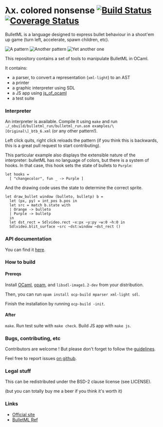 λx. colored nonsense [![Build Status](https://secure.travis-ci.org/emillon/bulletml.png)](http://travis-ci.org/emillon/bulletml) [![Coverage Status](https://coveralls.io/repos/emillon/bulletml/badge.png)](https://coveralls.io/r/emillon/bulletml)
====================

BulletML is a language designed to express bullet behaviour in a shoot'em up
game (turn left, accelerate, spawn children, etc).

![A pattern](http://i.imgur.com/KsVnjFN.gif)
![Another pattern](http://i.imgur.com/uZv0jSc.gif)
![Yet another one](http://i.imgur.com/X9ogXAX.gif)

This repository contains a set of tools to manipulate BulletML in OCaml.

It contains:

  - a parser, to convert a representation (`xml-light`) to an AST
  - a printer
  - a graphic interpreter using SDL
  - a JS app using [js_of_ocaml](http://ocsigen.org/js_of_ocaml/)
  - a test suite

### Interpreter

An interpreter is available. Compile it using `make` and run
`./_obuild/bulletml_run/bulletml_run.asm examples/\[Original\]_btb_6.xml` (or
any other pattern!).

Left click quits, right click reloads the pattern (if you think this is
backwards, this is a great pull request to start contributing).

This particular example also displays the extensible nature of the interpreter:
bulletML has no language of colors, but there is a system of hooks. In that
case, this hook sets the state of bullets to `Purple`:

    let hooks =
      [ "changecolor", fun _ -> Purple ]

And the drawing code uses the state to determine the correct sprite.

    let draw_bullet window (bulleto, bulletp) b =
      let (px, py) = int_pos b.pos in
      let src = match b.state with
      | Orange -> bulleto
      | Purple -> bulletp
      in
      let dst_rect = Sdlvideo.rect ~x:px ~y:py ~w:0 ~h:0 in
      Sdlvideo.blit_surface ~src ~dst:window ~dst_rect ()

### API documentation

You can find it [here](http://emillon.github.io/bulletml/docs/).

### How to build

#### Prereqs

Install [OCaml](http://ocaml.org/), [opam](http://opam.ocamlpro.com/), and
`libsdl-image1.2-dev` from your distribution.

Then, you can run `opam install ocp-build mparser xml-light sdl`.

Finish the installation by running `ocp-build -init`.

#### After

`make`. Run test suite with `make check`. Build JS app with `make js`.

### Bugs, contributing, etc

Contributors are welcome ! But please don't forget to follow the
[guidelines](https://github.com/emillon/bulletml/blob/master/CONTRIBUTING.md).

Feel free to report issues [on github](https://github.com/emillon/bulletml/issues).

### Legal stuff

This can be redistributed under the BSD-2 clause license (see LICENSE).

(but you can totally buy me a beer if you think it's worth it)

### Links

  - [Official site](http://www.asahi-net.or.jp/~cs8k-cyu/bulletml/index_e.html)
  - [BulletML Ref](http://www.asahi-net.or.jp/~cs8k-cyu/bulletml/bulletml_ref_e.html)
